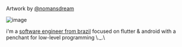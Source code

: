Artwork by [@nomansdream](https://www.pixiv.net/en/users/40939865)

![image](https://github.com/alexrintt/alexrintt/assets/51419598/ae663cff-fd50-4914-9a63-da46b660044a)

i'm a [software engineer from brazil](https://linksta.cc/@alexrintt) focused on flutter & android with a penchant for low-level programming \\._.\

